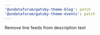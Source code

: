 ```yaml
---
'@undataforum/gatsby-theme-blog': patch
'@undataforum/gatsby-theme-events': patch
---
```


Remove line feeds from description text
